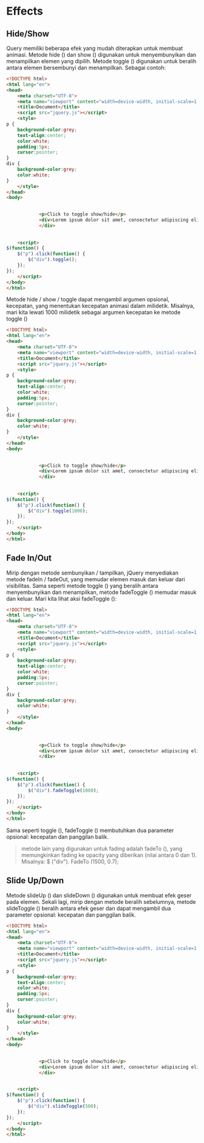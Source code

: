 # Effects

## Hide/Show
Query memiliki beberapa efek yang mudah diterapkan untuk membuat animasi.
Metode hide () dan show () digunakan untuk menyembunyikan dan menampilkan elemen yang dipilih.
Metode toggle () digunakan untuk beralih antara elemen bersembunyi dan menampilkan.
Sebagai contoh:

```html
<!DOCTYPE html>
<html lang="en">
<head>
    <meta charset="UTF-8">
    <meta name="viewport" content="width=device-width, initial-scale=1.0">
    <title>Document</title>
    <script src="jquery.js"></script>
    <style>
p {
    background-color:grey;
    text-align:center;
    color:white;
    padding:5px;
    cursor:pointer;
}
div {
    background-color:grey;
    color:white;
}
    </style>
</head>
<body>

    
            <p>Click to toggle show/hide</p>
            <div>Lorem ipsum dolor sit amet, consectetur adipiscing elit, sed do eiusmod tempor incididunt ut labore et dolore magna aliqua. Ut enim ad minim veniam, quis nostrud exercitation ullamco laboris nisi ut aliquip ex ea commodo consequat.
            </div>
 
    
    <script>
$(function() {
    $("p").click(function() {
        $("div").toggle();
    });
});
    </script>
</body>
</html>
```
Metode hide / show / toggle dapat mengambil argumen opsional, kecepatan, yang menentukan kecepatan animasi dalam milidetik.
Misalnya, mari kita lewati 1000 milidetik sebagai argumen kecepatan ke metode toggle ()

```html
<!DOCTYPE html>
<html lang="en">
<head>
    <meta charset="UTF-8">
    <meta name="viewport" content="width=device-width, initial-scale=1.0">
    <title>Document</title>
    <script src="jquery.js"></script>
    <style>
p {
    background-color:grey;
    text-align:center;
    color:white;
    padding:5px;
    cursor:pointer;
}
div {
    background-color:grey;
    color:white;
}
    </style>
</head>
<body>

    
            <p>Click to toggle show/hide</p>
            <div>Lorem ipsum dolor sit amet, consectetur adipiscing elit, sed do eiusmod tempor incididunt ut labore et dolore magna aliqua. Ut enim ad minim veniam, quis nostrud exercitation ullamco laboris nisi ut aliquip ex ea commodo consequat.
            </div>
  
    
    <script>
$(function() {
    $("p").click(function() {
        $("div").toggle(1000);
    });
});
    </script>
</body>
</html>
```

## Fade In/Out
Mirip dengan metode sembunyikan / tampilkan, jQuery menyediakan metode fadeIn / fadeOut, yang memudar elemen masuk dan keluar dari visibilitas.
Sama seperti metode toggle () yang beralih antara menyembunyikan dan menampilkan, metode fadeToggle () memudar masuk dan keluar.
Mari kita lihat aksi fadeToggle ():

```html
<!DOCTYPE html>
<html lang="en">
<head>
    <meta charset="UTF-8">
    <meta name="viewport" content="width=device-width, initial-scale=1.0">
    <title>Document</title>
    <script src="jquery.js"></script>
    <style>
p {
    background-color:grey;
    text-align:center;
    color:white;
    padding:5px;
    cursor:pointer;
}
div {
    background-color:grey;
    color:white;
}
    </style>
</head>
<body>

  
            <p>Click to toggle show/hide</p>
            <div>Lorem ipsum dolor sit amet, consectetur adipiscing elit, sed do eiusmod tempor incididunt ut labore et dolore magna aliqua. Ut enim ad minim veniam, quis nostrud exercitation ullamco laboris nisi ut aliquip ex ea commodo consequat.
            </div>
  
    
    <script>
$(function() {
    $("p").click(function() {
        $("div").fadeToggle(1000);
    });
});
    </script>
</body>
</html>
```


Sama seperti toggle (), fadeToggle () membutuhkan dua parameter opsional: kecepatan dan panggilan balik.
> metode lain yang digunakan untuk fading adalah fadeTo (), yang memungkinkan fading ke opacity yang diberikan (nilai antara 0 dan 1). Misalnya: $ ("div"). FadeTo (1500, 0.7);

## Slide Up/Down

Metode slideUp () dan slideDown () digunakan untuk membuat efek geser pada elemen.
Sekali lagi, mirip dengan metode beralih sebelumnya, metode slideToggle () beralih antara efek geser dan dapat mengambil dua parameter opsional: kecepatan dan panggilan balik.

```html
<!DOCTYPE html>
<html lang="en">
<head>
    <meta charset="UTF-8">
    <meta name="viewport" content="width=device-width, initial-scale=1.0">
    <title>Document</title>
    <script src="jquery.js"></script>
    <style>
p {
    background-color:grey;
    text-align:center;
    color:white;
    padding:5px;
    cursor:pointer;
}
div {
    background-color:grey;
    color:white;
}
    </style>
</head>
<body>

  
            <p>Click to toggle show/hide</p>
            <div>Lorem ipsum dolor sit amet, consectetur adipiscing elit, sed do eiusmod tempor incididunt ut labore et dolore magna aliqua. Ut enim ad minim veniam, quis nostrud exercitation ullamco laboris nisi ut aliquip ex ea commodo consequat.
            </div>

    
    <script>
$(function() {
    $("p").click(function() {
        $("div").slideToggle(500);
    });
});
    </script>
</body>
</html>
```